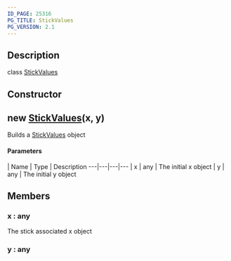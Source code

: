 ```yaml
---
ID_PAGE: 25316
PG_TITLE: StickValues
PG_VERSION: 2.1
---
```

## Description

class [StickValues](/classes/2.3/StickValues)



## Constructor

## new [StickValues](/classes/2.3/StickValues)(x, y)

Builds a [StickValues](/classes/2.3/StickValues) object

#### Parameters
 | Name | Type | Description
---|---|---|---
 | x | any |   The initial x object
 | y | any |   The initial y object
## Members

### x : any

The stick associated x object

### y : any



